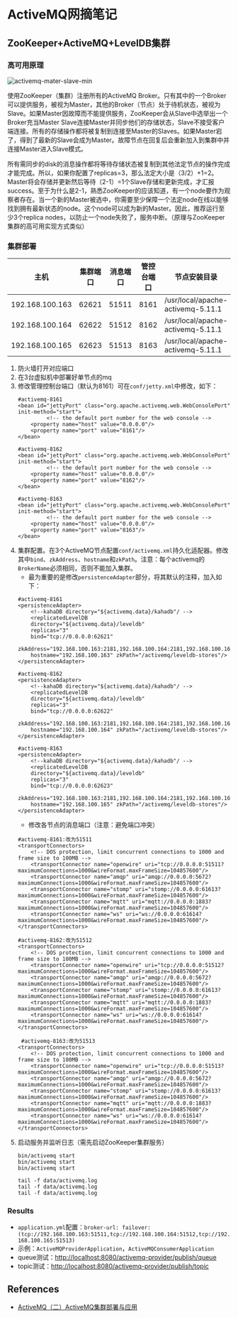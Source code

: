 # ActiveMQ网摘笔记

## ZooKeeper+ActiveMQ+LevelDB集群

### 高可用原理
![activemq-mater-slave-min](http://www.wailian.work/images/2018/11/13/activemq-mater-slave-min.png)

使用ZooKeeper（集群）注册所有的ActiveMQ Broker。只有其中的一个Broker可以提供服务，被视为Master，其他的Broker（节点）处于待机状态，被视为Slave。如果Master因故障而不能提供服务，ZooKeeper会从Slave中选举出一个Broker充当Master
Slave连接Master并同步他们的存储状态，Slave不接受客户端连接。所有的存储操作都将被复制到连接至Master的Slaves。如果Master宕了，得到了最新的Slave会成为Master。故障节点在回复后会重新加入到集群中并连接Master进入Slave模式。

所有需同步的disk的消息操作都将等待存储状态被复制到其他法定节点的操作完成才能完成。所以，如果你配置了replicas=3，那么法定大小是（3/2）+1=2。Master将会存储并更新然后等待（2-1）=1个Slave存储和更新完成，才汇报success。至于为什么是2-1，熟悉ZooKeeper的应该知道，有一个node要作为观察者存在。当一个新的Master被选中，你需要至少保障一个法定node在线以能够找到拥有最新状态的node。这个node可以成为新的Master。因此，推荐运行至少3个replica nodes，以防止一个node失败了，服务中断。（原理与ZooKeeper集群的高可用实现方式类似）

### 集群部署
主机 | 集群端口 | 消息端口 | 管控台端口 | 节点安装目录
---- | --- | --- | --- | -----
192.168.100.163 | 62621 | 51511 | 8161 | /usr/local/apache-activemq-5.11.1
192.168.100.164 | 62622 | 51512 | 8162 | /usr/local/apache-activemq-5.11.1
192.168.100.165 | 62623 | 51513 | 8163 | /usr/local/apache-activemq-5.11.1

1. 防火墙打开对应端口
1. 在3台虚拟机中部署好单节点的mq
1. 修改管理控制台端口（默认为8161）可在`conf/jetty.xml`中修改，如下：
    ```
    #activemq-8161
    <bean id="jettyPort" class="org.apache.activemq.web.WebConsolePort" init-method="start">
             <!-- the default port number for the web console -->
        <property name="host" value="0.0.0.0"/>
        <property name="port" value="8161"/>
    </bean>
    
    #activemq-8162
    <bean id="jettyPort" class="org.apache.activemq.web.WebConsolePort" init-method="start">
             <!-- the default port number for the web console -->
        <property name="host" value="0.0.0.0"/>
        <property name="port" value="8162"/>
    </bean>
    
    #activemq-8163
    <bean id="jettyPort" class="org.apache.activemq.web.WebConsolePort" init-method="start">
             <!-- the default port number for the web console -->
        <property name="host" value="0.0.0.0"/>
        <property name="port" value="8163"/>
    </bean>
    ```
1. 集群配置。在3个ActiveMQ节点配置`conf/activemq.xml`持久化适配器。修改其中`bind`、`zkAddress`、`hostname`和`zkPath`。注意：每个activemq的`BrokerName`必须相同，否则不能加入集群。
    - 最为重要的是修改`persistenceAdapter`部分，将其默认的注释，加入如下：
    ```
    #activemq-8161
    <persistenceAdapter>
        <!--kahaDB directory="${activemq.data}/kahadb"/ -->
        <replicatedLevelDB
        directory="${activemq.data}/leveldb"
        replicas="3"
        bind="tcp://0.0.0.0:62621"
        zkAddress="192.168.100.163:2181,192.168.100.164:2181,192.168.100.165:2181"
        hostname="192.168.100.163" zkPath="/activemq/leveldb-stores"/>
    </persistenceAdapter>
    
    #activemq-8162
    <persistenceAdapter>
        <!--kahaDB directory="${activemq.data}/kahadb"/ -->
        <replicatedLevelDB
        directory="${activemq.data}/leveldb"
        replicas="3"
        bind="tcp://0.0.0.0:62622"
        zkAddress="192.168.100.163:2181,192.168.100.164:2181,192.168.100.165:2181"
        hostname="192.168.100.164" zkPath="/activemq/leveldb-stores"/>
    </persistenceAdapter>
    
    #activemq-8163
    <persistenceAdapter>
        <!--kahaDB directory="${activemq.data}/kahadb"/ -->
        <replicatedLevelDB
        directory="${activemq.data}/leveldb"
        replicas="3"
        bind="tcp://0.0.0.0:62623"
        zkAddress="192.168.100.163:2181,192.168.100.164:2181,192.168.100.165:2181"
        hostname="192.168.100.165" zkPath="/activemq/leveldb-stores"/>
    </persistenceAdapter>
    ```
    - 修改各节点的消息端口（注意：避免端口冲突）
    ```
    #activemq-8161:改为51511
    <transportConnectors>
        <!-- DOS protection, limit concurrent connections to 1000 and frame size to 100MB -->
        <transportConnector name="openwire" uri="tcp://0.0.0.0:51511?maximumConnections=1000&wireFormat.maxFrameSize=104857600"/>
        <transportConnector name="amqp" uri="amqp://0.0.0.0:5672?maximumConnections=1000&wireFormat.maxFrameSize=104857600"/>
        <transportConnector name="stomp" uri="stomp://0.0.0.0:61613?maximumConnections=1000&wireFormat.maxFrameSize=104857600"/>
        <transportConnector name="mqtt" uri="mqtt://0.0.0.0:1883?maximumConnections=1000&wireFormat.maxFrameSize=104857600"/>
        <transportConnector name="ws" uri="ws://0.0.0.0:61614?maximumConnections=1000&wireFormat.maxFrameSize=104857600"/>
    </transportConnectors>
    
    #activemq-8162:改为51512
    <transportConnectors>
        <!-- DOS protection, limit concurrent connections to 1000 and frame size to 100MB -->
        <transportConnector name="openwire" uri="tcp://0.0.0.0:51512?maximumConnections=1000&wireFormat.maxFrameSize=104857600"/>
        <transportConnector name="amqp" uri="amqp://0.0.0.0:5672?maximumConnections=1000&wireFormat.maxFrameSize=104857600"/>
        <transportConnector name="stomp" uri="stomp://0.0.0.0:61613?maximumConnections=1000&wireFormat.maxFrameSize=104857600"/>
        <transportConnector name="mqtt" uri="mqtt://0.0.0.0:1883?maximumConnections=1000&wireFormat.maxFrameSize=104857600"/>
        <transportConnector name="ws" uri="ws://0.0.0.0:61614?maximumConnections=1000&wireFormat.maxFrameSize=104857600"/>
    </transportConnectors>
    
     #activemq-8163:改为51513
    <transportConnectors>
        <!-- DOS protection, limit concurrent connections to 1000 and frame size to 100MB -->
        <transportConnector name="openwire" uri="tcp://0.0.0.0:51513?maximumConnections=1000&wireFormat.maxFrameSize=104857600"/>
        <transportConnector name="amqp" uri="amqp://0.0.0.0:5672?maximumConnections=1000&wireFormat.maxFrameSize=104857600"/>
        <transportConnector name="stomp" uri="stomp://0.0.0.0:61613?maximumConnections=1000&wireFormat.maxFrameSize=104857600"/>
        <transportConnector name="mqtt" uri="mqtt://0.0.0.0:1883?maximumConnections=1000&wireFormat.maxFrameSize=104857600"/>
        <transportConnector name="ws" uri="ws://0.0.0.0:61614?maximumConnections=1000&wireFormat.maxFrameSize=104857600"/>
    </transportConnectors>
    ```
1. 启动服务并监听日志（需先启动ZooKeeper集群服务）
    ```
    bin/activemq start
    bin/activemq start
    bin/activemq start
    
    tail -f data/activemq.log
    tail -f data/activemq.log
    tail -f data/activemq.log
    ```

### Results
- `application.yml`配置：```broker-url: failover:(tcp://192.168.100.163:51511,tcp://192.168.100.164:51512,tcp://192.168.100.165:51513)```
- 示例：`ActiveMQProviderApplication`，`ActiveMQConsumerApplication`
- queue测试：[http://localhost:8080/activemq-provider/publish/queue](http://localhost:8080/activemq-provider/publish/queue)
- topic测试：[http://localhost:8080/activemq-provider/publish/topic](http://localhost:8080/activemq-provider/publish/topic)

## References
- [ActiveMQ（二）ActiveMQ集群部署与应用](https://www.jianshu.com/p/dcf0623b3036)
